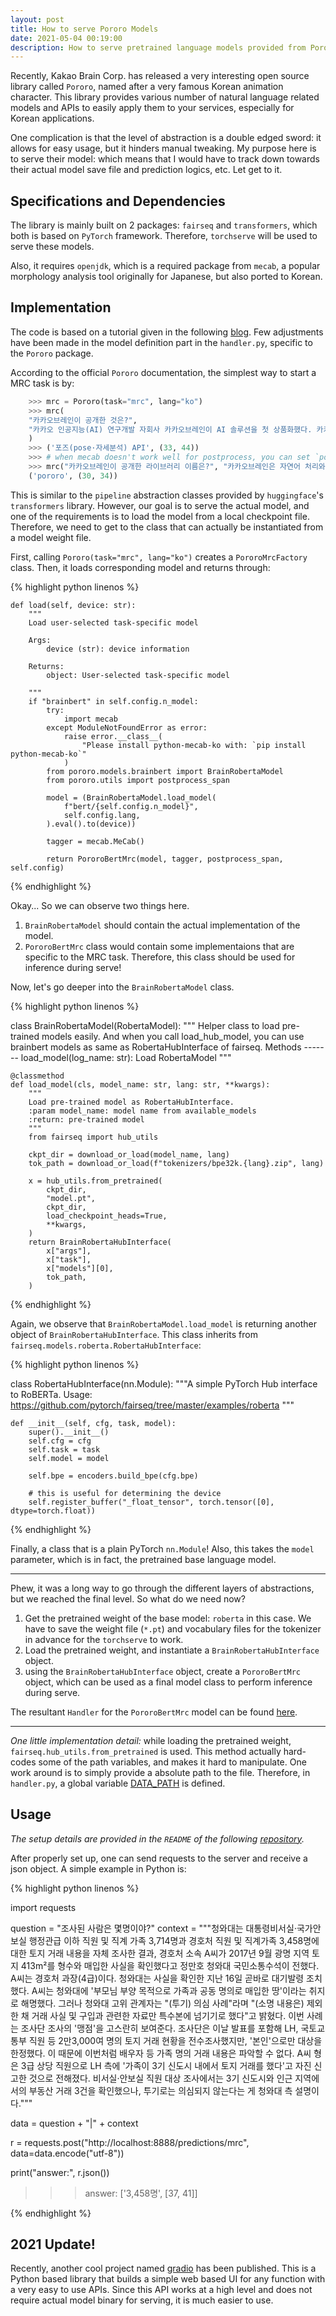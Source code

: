 ```yaml
---
layout: post
title: How to serve Pororo Models
date: 2021-05-04 00:19:00
description: How to serve pretrained language models provided from Pororo library by Kakao Brain Corp. with torchserve.
---
```


Recently, Kakao Brain Corp. has released a very interesting open source library
called `Pororo`, named after a very famous Korean animation character. This
library provides various number of natural language related models and APIs to
easily apply them to your services, especially for Korean applications.

One complication is that the level of abstraction is a double edged sword:
it allows for easy usage, but it hinders manual tweaking. My purpose here is to
serve their model: which means that I would have to track down towards their
actual model save file and prediction logics, etc. Let get to it.

## Specifications and Dependencies

The library is mainly built on 2 packages: `fairseq` and `transformers`, which
both is based on `PyTorch` framework. Therefore, `torchserve` will be used to
serve these models.

Also, it requires `openjdk`, which is a required package from `mecab`, a popular
morphology analysis tool originally for Japanese, but also ported to Korean.

## Implementation

The code is based on a tutorial given in the following
[blog](https://towardsdatascience.com/serving-pytorch-models-with-torchserve-6b8e8cbdb632).
Few adjustments have been made in the model definition part in the `handler.py`,
specific to the `Pororo` package.


According to the official `Pororo` documentation, the simplest way to start a MRC
task is by:

```python
    >>> mrc = Pororo(task="mrc", lang="ko")
    >>> mrc(
    "카카오브레인이 공개한 것은?",
    "카카오 인공지능(AI) 연구개발 자회사 카카오브레인이 AI 솔루션을 첫 상품화했다. 카카오는 카카오브레인 '포즈(pose·자세분석) API'를 유료 공개한다고 24일 밝혔다. 카카오브레인이 AI 기술을 유료 API를 공개하는 것은 처음이다. 공개하자마자 외부 문의가 쇄도한다. 포즈는 AI 비전(VISION, 영상·화면분석) 분야 중 하나다. 카카오브레인 포즈 API는 이미지나 영상을 분석해 사람 자세를 추출하는 기능을 제공한다."
    )
    >>> ('포즈(pose·자세분석) API', (33, 44))
    >>> # when mecab doesn't work well for postprocess, you can set `postprocess` option as `False`
    >>> mrc("카카오브레인이 공개한 라이브러리 이름은?", "카카오브레인은 자연어 처리와 음성 관련 태스크를 쉽게 수행할 수 있도록 도와 주는 라이브러리 pororo를 공개하였습니다.", postprocess=False)
    ('pororo', (30, 34))
```


This is similar to the `pipeline` abstraction classes provided by `huggingface`'s
`transformers` library. However, our goal is to serve the actual model, and one
of the requirements is to load the model from a local checkpoint file. Therefore,
we need to get to the class that can actually be instantiated from a model weight
file.

First, calling `Pororo(task="mrc", lang="ko")` creates a `PororoMrcFactory` class.
Then, it loads corresponding model and returns through:

{% highlight python linenos %}

    def load(self, device: str):
        """
        Load user-selected task-specific model

        Args:
            device (str): device information

        Returns:
            object: User-selected task-specific model

        """
        if "brainbert" in self.config.n_model:
            try:
                import mecab
            except ModuleNotFoundError as error:
                raise error.__class__(
                    "Please install python-mecab-ko with: `pip install python-mecab-ko`"
                )
            from pororo.models.brainbert import BrainRobertaModel
            from pororo.utils import postprocess_span

            model = (BrainRobertaModel.load_model(
                f"bert/{self.config.n_model}",
                self.config.lang,
            ).eval().to(device))

            tagger = mecab.MeCab()

            return PororoBertMrc(model, tagger, postprocess_span, self.config)

{% endhighlight %}

Okay... So we can observe two things here.

1. `BrainRobertaModel` should contain the actual implementation of the model.
2. `PororoBertMrc` class would contain some implementaions that are specific to
   the MRC task. Therefore, this class should be used for inference during serve!

Now, let's go deeper into the `BrainRobertaModel` class.

{% highlight python linenos %}

class BrainRobertaModel(RobertaModel):
    """
    Helper class to load pre-trained models easily. And when you call load_hub_model,
    you can use brainbert models as same as RobertaHubInterface of fairseq.
    Methods
    -------
    load_model(log_name: str): Load RobertaModel
    """

    @classmethod
    def load_model(cls, model_name: str, lang: str, **kwargs):
        """
        Load pre-trained model as RobertaHubInterface.
        :param model_name: model name from available_models
        :return: pre-trained model
        """
        from fairseq import hub_utils

        ckpt_dir = download_or_load(model_name, lang)
        tok_path = download_or_load(f"tokenizers/bpe32k.{lang}.zip", lang)

        x = hub_utils.from_pretrained(
            ckpt_dir,
            "model.pt",
            ckpt_dir,
            load_checkpoint_heads=True,
            **kwargs,
        )
        return BrainRobertaHubInterface(
            x["args"],
            x["task"],
            x["models"][0],
            tok_path,
        )

{% endhighlight %}

Again, we observe that `BrainRobertaModel.load_model` is returning another object
of `BrainRobertaHubInterface`. This class inherits from
`fairseq.models.roberta.RobertaHubInterface`:

{% highlight python linenos %}

class RobertaHubInterface(nn.Module):
    """A simple PyTorch Hub interface to RoBERTa.
    Usage: https://github.com/pytorch/fairseq/tree/master/examples/roberta
    """

    def __init__(self, cfg, task, model):
        super().__init__()
        self.cfg = cfg
        self.task = task
        self.model = model

        self.bpe = encoders.build_bpe(cfg.bpe)

        # this is useful for determining the device
        self.register_buffer("_float_tensor", torch.tensor([0], dtype=torch.float))

{% endhighlight %}

Finally, a class that is a plain PyTorch `nn.Module`! Also, this takes the `model`
parameter, which is in fact, the pretrained base language model.

***

Phew, it was a long way to go through the different layers of abstractions, but
we reached the final level. So what do we need now?

1. Get the pretrained weight of the base model: `roberta` in this case. We have
   to save the weight file (`*.pt`) and vocabulary files for the tokenizer in
   advance for the `torchserve` to work.
2. Load the pretrained weight, and instantiate a `BrainRobertaHubInterface` object.
3. using the `BrainRobertaHubInterface` object, create a `PororoBertMrc` object,
   which can be used as a final model class to perform inference during serve.

The resultant `Handler` for the `PororoBertMrc` model can be found
[here](https://github.com/syncdoth/mrc_serve/blob/f95feea9c1a1715e7f84506de09e50ee82c1df36/handler.py#L23).

***

*One little implementation detail:* while loading the pretrained weight,
`fairseq.hub_utils.from_pretrained` is used. This method actually hard-codes some
of the path variables, and makes it hard to manipulate. One work around is to
simply provide a absolute path to the file. Therefore, in `handler.py`, a global
variable
[DATA_PATH](https://github.com/syncdoth/mrc_serve/blob/f95feea9c1a1715e7f84506de09e50ee82c1df36/handler.py#L21)
is defined.

## Usage

*The setup details are provided in the `README` of the following*
*[repository](https://www.github.com/syncdoth/mrc_serve).*

After properly set up, one can send requests to the server and receive a json
object. A simple example in Python is:

{% highlight python linenos %}

import requests

question = "조사된 사람은 몇명이야?"
context = """청와대는 대통령비서실·국가안보실 행정관급 이하 직원 및 직계 가족 3,714명과 경호처 직원
            및 직계가족 3,458명에 대한 토지 거래 내용을 자체 조사한 결과, 경호처 소속 A씨가 2017년
            9월 광명 지역 토지 413m²를 형수와 매입한 사실을 확인했다고 정만호 청와대 국민소통수석이
            전했다. A씨는 경호처 과장(4급)이다. 청와대는 사실을 확인한 지난 16일 곧바로 대기발령 조치했다.
            A씨는 청와대에 '부모님 부양 목적으로 가족과 공동 명의로 매입한 땅'이라는 취지로 해명했다.
            그러나 청와대 고위 관계자는 "(투기) 의심 사례"라며 "(소명 내용은) 제외한 채 거래 사실
            및 구입과 관련한 자료만 특수본에 넘기기로 했다"고 밝혔다. 이번 사례는 조사단 조사의 '맹점'을
            고스란히 보여준다. 조사단은 이날 발표를 포함해 LH, 국토교통부 직원 등 2만3,000여 명의
            토지 거래 현황을 전수조사했지만, '본인'으로만 대상을 한정했다. 이 때문에 이번처럼 배우자
            등 가족 명의 거래 내용은 파악할 수 없다. A씨 형은 3급 상당 직원으로 LH 측에 '가족이
            3기 신도시 내에서 토지 거래를 했다'고 자진 신고한 것으로 전해졌다. 비서실·안보실 직원 대상
            조사에서는 3기 신도시와 인근 지역에서의 부동산 거래 3건을 확인했으나, 투기로는 의심되지
            않는다는 게 청와대 측 설명이다."""

data = question + "|" + context

r = requests.post("http://localhost:8888/predictions/mrc", data=data.encode("utf-8"))

print("answer:", r.json())

>>> answer: ['3,458명', [37, 41]]

{% endhighlight %}

## 2021 Update!

Recently, another cool project named [gradio](https://www.gradio.app/) has been
published. This is a Python based library that builds a simple web based UI for
any function with a very easy to use APIs. Since this API works at a high level
and does not require actual model binary for serving, it is much easier to use.
